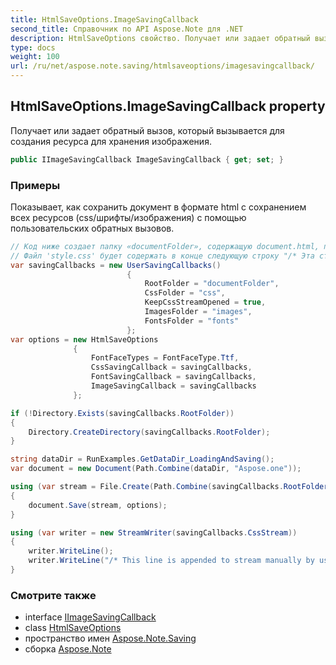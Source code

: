 ```yaml
---
title: HtmlSaveOptions.ImageSavingCallback
second_title: Справочник по API Aspose.Note для .NET
description: HtmlSaveOptions свойство. Получает или задает обратный вызов который вызывается для создания ресурса для хранения изображения.
type: docs
weight: 100
url: /ru/net/aspose.note.saving/htmlsaveoptions/imagesavingcallback/
---
```

## HtmlSaveOptions.ImageSavingCallback property

Получает или задает обратный вызов, который вызывается для создания ресурса для хранения изображения.

```csharp
public IImageSavingCallback ImageSavingCallback { get; set; }
```

### Примеры

Показывает, как сохранить документ в формате html с сохранением всех ресурсов (css/шрифты/изображения) с помощью пользовательских обратных вызовов.

```csharp
// Код ниже создает папку «documentFolder», содержащую document.html, папку «css» с файлом «style.css», папку «images» с изображениями и папку «fonts» со шрифтами.
// Файл 'style.css' будет содержать в конце следующую строку "/* Эта строка добавляется к потоку вручную пользователем */"
var savingCallbacks = new UserSavingCallbacks()
                          {
                              RootFolder = "documentFolder",
                              CssFolder = "css",
                              KeepCssStreamOpened = true,
                              ImagesFolder = "images",
                              FontsFolder = "fonts"
                          };
var options = new HtmlSaveOptions
              {
                  FontFaceTypes = FontFaceType.Ttf,
                  CssSavingCallback = savingCallbacks,
                  FontSavingCallback = savingCallbacks,
                  ImageSavingCallback = savingCallbacks
              };

if (!Directory.Exists(savingCallbacks.RootFolder))
{
    Directory.CreateDirectory(savingCallbacks.RootFolder);
}

string dataDir = RunExamples.GetDataDir_LoadingAndSaving();
var document = new Document(Path.Combine(dataDir, "Aspose.one"));

using (var stream = File.Create(Path.Combine(savingCallbacks.RootFolder, "document.html")))
{
    document.Save(stream, options);
}

using (var writer = new StreamWriter(savingCallbacks.CssStream))
{
    writer.WriteLine();
    writer.WriteLine("/* This line is appended to stream manually by user */");
}
```

### Смотрите также

* interface [IImageSavingCallback](../../../aspose.note.saving.html/iimagesavingcallback/)
* class [HtmlSaveOptions](../)
* пространство имен [Aspose.Note.Saving](../../htmlsaveoptions/)
* сборка [Aspose.Note](../../../)



